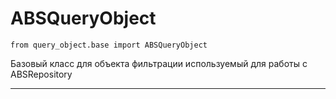 # ABSQueryObject

`from query_object.base import ABSQueryObject`

Базовый класс для объекта фильтрации используемый для работы с ABSRepository

***


